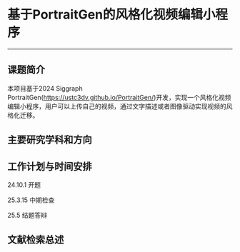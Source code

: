 # 基于PortraitGen的风格化视频编辑小程序

---

## 课题简介

本项目基于2024 Siggraph PortraitGen(https://ustc3dv.github.io/PortraitGen/)开发，实现一个风格化视频编辑小程序，用户可以上传自己的视频，通过文字描述或者图像驱动实现视频的风格化迁移。


## 主要研究学科和方向



## 工作计划与时间安排

24.10.1 开题

25.3.15 中期检查

25.5 结题答辩

## 文献检索总述
